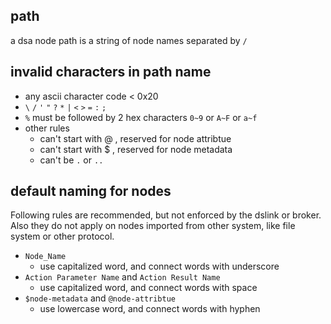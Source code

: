## path
a dsa node path is a string of node names separated by `/`

## invalid characters in path name

* any ascii character code < 0x20
* `\` `/` `'` `"` `?` `*` `|` `<` `>` `=` `:` `;`
* `%` must be followed by 2 hex characters `0~9` or `A~F` or `a~f`
* other rules
  * can't start with @ , reserved for node attribtue
  * can't start with $ , reserved for node metadata
  * can't be `.` or `..`

## default naming for nodes

Following rules are recommended, but not enforced by the dslink or broker. Also they do not apply on nodes imported from other system, like file system or other protocol.

* `Node_Name`
  * use capitalized word, and connect words with underscore
* `Action Parameter Name` and `Action Result Name`
  * use capitalized word, and connect words with space
* `$node-metadata` and `@node-attribtue`
  * use lowercase word, and connect words with hyphen 
